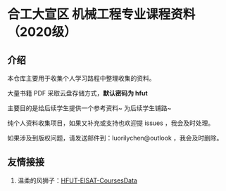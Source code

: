 # 合工大宣区 机械工程专业课程资料（2020级）

## 介绍

本仓库主要用于收集个人学习路程中整理收集的资料。

大量书籍 PDF 采取云盘存储方式，**默认密码为 hfut**

主要目的是给后续学生提供一个参考资料~ 为后续学生铺路~

纯个人资料收集项目，如果又补充或支持也欢迎提 issues ，我会及时处理。

如果涉及到版权问题，请发送邮件到：luorilychen@outlook ，我会及时删除。

## 友情接接

1. 温柔的风狮子：[HFUT-EISAT-CoursesData](https://github.com/sunshineclover/HFUT-EISAT-CoursesData)
